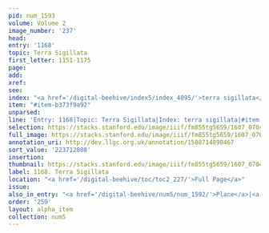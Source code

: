```yaml
---
pid: num_1593
volume: Volume 2
image_number: '237'
head:
entry: '1168'
topic: Terra Sigillata
first_letter: 1151-1175
page:
add:
xref:
see:
index: "<a href='/digital-beehive/index5/index_4095/'>terra sigillata</a>"
item: "#item-b373f9a92"
unparsed:
line: 'Entry: 1168|Topic: Terra Sigillata|Index: terra sigillata|#item-b373f9a92'
selection: https://stacks.stanford.edu/image/iiif/fm855tg5659/1607_0704/410,2808,1395,172/full/0/default.jpg
full_image: https://stacks.stanford.edu/image/iiif/fm855tg5659/1607_0704/full/full/0/default.jpg
annotation_uri: http://dev.llgc.org.uk/annotation/1588714898467
sort_value: '223712808'
insertion:
thumbnail: https://stacks.stanford.edu/image/iiif/fm855tg5659/1607_0704/410,2808,600,180/250,/0/default.jpg
label: 1168. Terra Sigillata
location: "<a href='/digital-beehive/toc/toc2_227/'>Full Page</a>"
issue:
also_in_entry: "<a href='/digital-beehive/num5/num_1592/'>Place</a>|<a href='/digital-beehive/num5/num_1594/'>Candidate</a>"
order: '259'
layout: alpha_item
collection: num5
---
```

